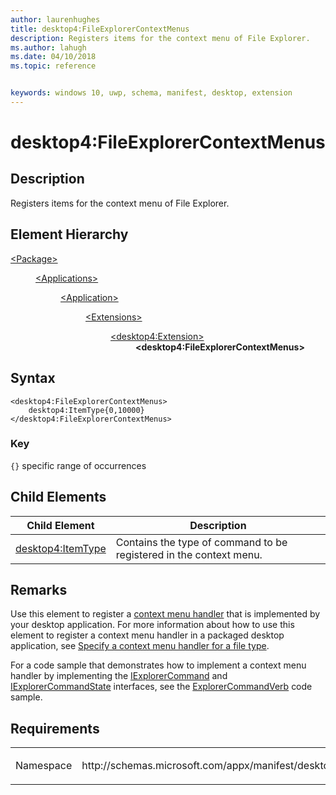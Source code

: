 ```yaml
---
author: laurenhughes
title: desktop4:FileExplorerContextMenus
description: Registers items for the context menu of File Explorer.
ms.author: lahugh
ms.date: 04/10/2018
ms.topic: reference


keywords: windows 10, uwp, schema, manifest, desktop, extension 
---
```


# desktop4:FileExplorerContextMenus

## Description
Registers items for the context menu of File Explorer.

## Element Hierarchy
<dl>
<dt><a href="element-package.md">&lt;Package&gt;</a></dt>
<dd>
<dl>
<dt><a href="element-applications.md">&lt;Applications&gt;</a></dt>
<dd>
<dl>
<dt><a href="element-application.md">&lt;Application&gt;</a></dt>
<dd>
<dl>
<dt><a href="element-1-extensions.md">&lt;Extensions&gt;</a></dt>
<dd>
<dl>
<dt><a href="element-desktop4-extension.md">&lt;desktop4:Extension&gt;</a></dt>
<dd><b>&lt;desktop4:FileExplorerContextMenus&gt;</b></dd>
</dl>
</dd>
</dl>
</dd>
</dl>
</dd>
</dl>
</dd>
</dl>


## Syntax
```syntax
<desktop4:FileExplorerContextMenus>
    desktop4:ItemType{0,10000}
</desktop4:FileExplorerContextMenus>
```

### Key
`{}` specific range of occurrences


## Child Elements

| Child Element | Description |
|---------------|-------------|
| [desktop4:ItemType](element-desktop4-itemtype.md) | Contains the type of command to be registered in the context menu. |  

## Remarks

Use this element to register a [context menu handler](https://docs.microsoft.com/windows/desktop/shell/context-menu-handlers) that is implemented by your desktop application. For more information about how to use this element to register a context menu handler in a packaged desktop application, see [Specify a context menu handler for a file type](https://docs.microsoft.com/windows/apps/desktop/modernize/desktop-to-uwp-extensions#context-menu).

For a code sample that demonstrates how to implement a context menu handler by implementing the [IExplorerCommand](https://docs.microsoft.com/windows/desktop/api/shobjidl_core/nn-shobjidl_core-iexplorercommand) and [IExplorerCommandState](https://docs.microsoft.com/windows/desktop/api/shobjidl_core/nn-shobjidl_core-iexplorercommandstate) interfaces, see the [ExplorerCommandVerb](https://github.com/microsoft/Windows-classic-samples/tree/master/Samples/Win7Samples/winui/shell/appshellintegration/ExplorerCommandVerb) code sample.

## Requirements

<table>
<colgroup>
<col width="50%" />
<col width="50%" />
</colgroup>
<tbody>
<tr class="odd">
<td><p>Namespace</p></td>
<td><p>http://schemas.microsoft.com/appx/manifest/desktop/windows10/4</p></td>
</tr>
</tbody>
</table>
